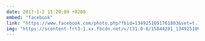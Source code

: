 ```yaml
---
date: 2017-1-2 15:20:09 +0200
embed: "facebook"
link: "https://www.facebook.com/photo.php?fbid=1349251091761803&set=t.1068972401&type=3&theater"
img: "https://scontent-frt3-1.xx.fbcdn.net/v/t31.0-8/15844281_1349251091761803_6261273836395433759_o.jpg?oh=e98903301702f461244050532c5d85f0&oe=59557966"
---
```

